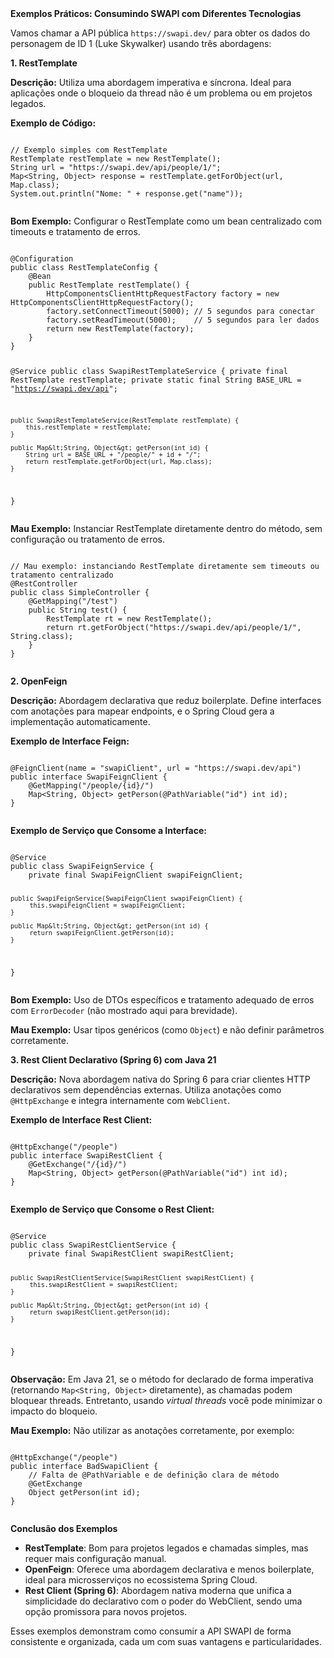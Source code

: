 <section>
  <strong>Exemplos Práticos: Consumindo SWAPI com Diferentes Tecnologias</strong>
  <p>Vamos chamar a API pública <code>https://swapi.dev/</code> para obter os dados do personagem de ID 1 (Luke Skywalker) usando três abordagens:</p>
</section>

<section>
  <strong>1. RestTemplate</strong>
  <p><strong>Descrição:</strong> Utiliza uma abordagem imperativa e síncrona. Ideal para aplicações onde o bloqueio da thread não é um problema ou em projetos legados.</p>
  <p><strong>Exemplo de Código:</strong></p>
  <pre><code class="java">
// Exemplo simples com RestTemplate
RestTemplate restTemplate = new RestTemplate();
String url = "https://swapi.dev/api/people/1/";
Map&lt;String, Object&gt; response = restTemplate.getForObject(url, Map.class);
System.out.println("Nome: " + response.get("name"));
  </code></pre>
  <p><strong>Bom Exemplo:</strong> Configurar o RestTemplate como um bean centralizado com timeouts e tratamento de erros.</p>
  <pre><code class="java">
&#64;Configuration
public class RestTemplateConfig {
    &#64;Bean
    public RestTemplate restTemplate() {
        HttpComponentsClientHttpRequestFactory factory = new HttpComponentsClientHttpRequestFactory();
        factory.setConnectTimeout(5000); // 5 segundos para conectar
        factory.setReadTimeout(5000);    // 5 segundos para ler dados
        return new RestTemplate(factory);
    }
}

&#64;Service
public class SwapiRestTemplateService {
    private final RestTemplate restTemplate;
    private static final String BASE_URL = "https://swapi.dev/api";

    public SwapiRestTemplateService(RestTemplate restTemplate) {
        this.restTemplate = restTemplate;
    }

    public Map&lt;String, Object&gt; getPerson(int id) {
        String url = BASE_URL + "/people/" + id + "/";
        return restTemplate.getForObject(url, Map.class);
    }
}
  </code></pre>
  <p><strong>Mau Exemplo:</strong> Instanciar RestTemplate diretamente dentro do método, sem configuração ou tratamento de erros.</p>
  <pre><code class="java">
// Mau exemplo: instanciando RestTemplate diretamente sem timeouts ou tratamento centralizado
&#64;RestController
public class SimpleController {
    &#64;GetMapping("/test")
    public String test() {
        RestTemplate rt = new RestTemplate();
        return rt.getForObject("https://swapi.dev/api/people/1/", String.class);
    }
}
  </code></pre>
</section>

<section>
  <strong>2. OpenFeign</strong>
  <p><strong>Descrição:</strong> Abordagem declarativa que reduz boilerplate. Define interfaces com anotações para mapear endpoints, e o Spring Cloud gera a implementação automaticamente.</p>
  <p><strong>Exemplo de Interface Feign:</strong></p>
  <pre><code class="java">
&#64;FeignClient(name = "swapiClient", url = "https://swapi.dev/api")
public interface SwapiFeignClient {
    &#64;GetMapping("/people/{id}/")
    Map&lt;String, Object&gt; getPerson(@PathVariable("id") int id);
}
  </code></pre>
  <p><strong>Exemplo de Serviço que Consome a Interface:</strong></p>
  <pre><code class="java">
&#64;Service
public class SwapiFeignService {
    private final SwapiFeignClient swapiFeignClient;

    public SwapiFeignService(SwapiFeignClient swapiFeignClient) {
         this.swapiFeignClient = swapiFeignClient;
    }

    public Map&lt;String, Object&gt; getPerson(int id) {
         return swapiFeignClient.getPerson(id);
    }
}
  </code></pre>
  <p><strong>Bom Exemplo:</strong> Uso de DTOs específicos e tratamento adequado de erros com <code>ErrorDecoder</code> (não mostrado aqui para brevidade).</p>
  <p><strong>Mau Exemplo:</strong> Usar tipos genéricos (como <code>Object</code>) e não definir parâmetros corretamente.</p>
</section>

<section>
  <strong>3. Rest Client Declarativo (Spring 6) com Java 21</strong>
  <p><strong>Descrição:</strong> Nova abordagem nativa do Spring 6 para criar clientes HTTP declarativos sem dependências externas. Utiliza anotações como <code>@HttpExchange</code> e integra internamente com <code>WebClient</code>.</p>
  <p><strong>Exemplo de Interface Rest Client:</strong></p>
  <pre><code class="java">
&#64;HttpExchange("/people")
public interface SwapiRestClient {
    &#64;GetExchange("/{id}/")
    Map&lt;String, Object&gt; getPerson(@PathVariable("id") int id);
}
  </code></pre>
  <p><strong>Exemplo de Serviço que Consome o Rest Client:</strong></p>
  <pre><code class="java">
&#64;Service
public class SwapiRestClientService {
    private final SwapiRestClient swapiRestClient;

    public SwapiRestClientService(SwapiRestClient swapiRestClient) {
         this.swapiRestClient = swapiRestClient;
    }

    public Map&lt;String, Object&gt; getPerson(int id) {
         return swapiRestClient.getPerson(id);
    }
}
  </code></pre>
  <p><strong>Observação:</strong> Em Java 21, se o método for declarado de forma imperativa (retornando <code>Map&lt;String, Object&gt;</code> diretamente), as chamadas podem bloquear threads. Entretanto, usando <em>virtual threads</em> você pode minimizar o impacto do bloqueio.</p>
  <p><strong>Mau Exemplo:</strong> Não utilizar as anotações corretamente, por exemplo:</p>
  <pre><code class="java">
&#64;HttpExchange("/people")
public interface BadSwapiClient {
    // Falta de @PathVariable e de definição clara de método
    &#64;GetExchange
    Object getPerson(int id);
}
  </code></pre>
</section>

<section>
  <strong>Conclusão dos Exemplos</strong>
  <ul>
    <li><strong>RestTemplate</strong>: Bom para projetos legados e chamadas simples, mas requer mais configuração manual.</li>
    <li><strong>OpenFeign</strong>: Oferece uma abordagem declarativa e menos boilerplate, ideal para microsserviços no ecossistema Spring Cloud.</li>
    <li><strong>Rest Client (Spring 6)</strong>: Abordagem nativa moderna que unifica a simplicidade do declarativo com o poder do WebClient, sendo uma opção promissora para novos projetos.</li>
  </ul>
  <p>Esses exemplos demonstram como consumir a API SWAPI de forma consistente e organizada, cada um com suas vantagens e particularidades.</p>
</section>